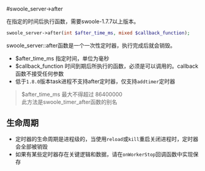 #swoole_server->after

在指定的时间后执行函数，需要swoole-1.7.7以上版本。
```php
swoole_server->after(int $after_time_ms, mixed $callback_function);
```
swoole_server::after函数是一个一次性定时器，执行完成后就会销毁。

* $after_time_ms 指定时间，单位为毫秒
* $callback_function 时间到期后所执行的函数，必须是可以调用的。callback函数不接受任何参数
* 低于`1.8.0`版本task进程不支持after定时器，仅支持`addtimer`定时器

>  $after_time_ms 最大不得超过 86400000  
> 此方法是swoole_timer_after函数的别名  

生命周期
----
* 定时器的生命周期是进程级的，当使用`reload`或`kill`重启关闭进程时，定时器会全部被销毁
* 如果有某些定时器存在关键逻辑和数据，请在`onWorkerStop`回调函数中实现保存
